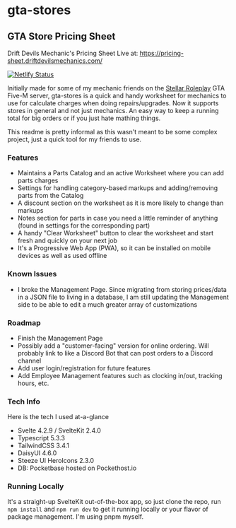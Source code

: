 # gta-stores

## GTA Store Pricing Sheet

Drift Devils Mechanic's Pricing Sheet
Live at: https://pricing-sheet.driftdevilsmechanics.com/

[![Netlify Status](https://api.netlify.com/api/v1/badges/56b1677d-c9a8-4f45-9fdf-ee1158034c2e/deploy-status)](https://app.netlify.com/sites/courageous-cuchufli-8f0ec0/deploys)

Initially made for some of my mechanic friends on the [Stellar Roleplay](https://www.stellargaming.gg) GTA Five-M server, gta-stores is a quick and handy worksheet for mechanics to use for calculate charges when doing repairs/upgrades.
Now it supports stores in general and not just mechanics.
An easy way to keep a running total for big orders or if you just hate mathing things.

This readme is pretty informal as this wasn't meant to be some complex project, just a quick tool for my friends to use.

### Features
- Maintains a Parts Catalog and an active Worksheet where you can add parts charges
- Settings for handling category-based markups and adding/removing parts from the Catalog
- A discount section on the worksheet as it is more likely to change than markups
- Notes section for parts in case you need a little reminder of anything (found in settings for the corresponding part)
- A handy "Clear Worksheet" button to clear the worksheet and start fresh and quickly on your next job
- It's a Progressive Web App (PWA), so it can be installed on mobile devices as well as used offline

### Known Issues
- I broke the Management Page. Since migrating from storing prices/data in a JSON file to living in a database, I am still updating the Management side to be able to edit a much greater array of customizations

### Roadmap
- Finish the Management Page
- Possibly add a "customer-facing" version for online ordering. Will probably link to like a Discord Bot that can post orders to a Discord channel
- Add user login/registration for future features
- Add Employee Management features such as clocking in/out, tracking hours, etc.

### Tech Info
Here is the tech I used at-a-glance
- Svelte 4.2.9 / SvelteKit 2.4.0
- Typescript 5.3.3
- TailwindCSS 3.4.1
- DaisyUI 4.6.0
- Steeze UI HeroIcons 2.3.0
- DB: Pocketbase hosted on Pockethost.io

### Running Locally
It's a straight-up SvelteKit out-of-the-box app, so just clone the repo, run `npm install` and `npm run dev` to get it running locally or your flavor of package management.
I'm using pnpm myself.
